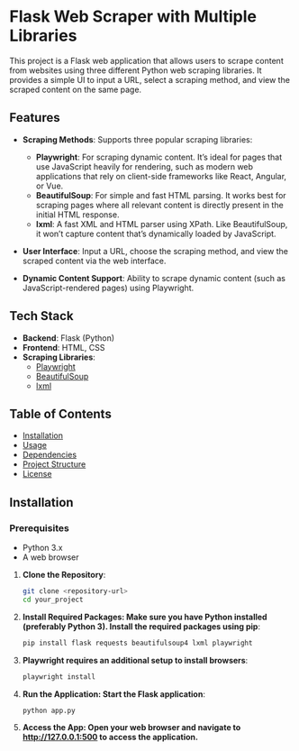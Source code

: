 # Flask Web Scraper with Multiple Libraries

This project is a Flask web application that allows users to scrape content from websites using three different Python web scraping libraries. It provides a simple UI to input a URL, select a scraping method, and view the scraped content on the same page.

## Features

- **Scraping Methods**: Supports three popular scraping libraries:
  - **Playwright**: For scraping dynamic content. It’s ideal for pages that use JavaScript heavily for rendering, such as modern web applications that rely on client-side frameworks like React, Angular, or Vue.
  - **BeautifulSoup**: For simple and fast HTML parsing. It works best for scraping pages where all relevant content is directly present in the initial HTML response.
  - **lxml**: A fast XML and HTML parser using XPath. Like BeautifulSoup, it won’t capture content that’s dynamically loaded by JavaScript.

- **User Interface**: Input a URL, choose the scraping method, and view the scraped content via the web interface.
- **Dynamic Content Support**: Ability to scrape dynamic content (such as JavaScript-rendered pages) using Playwright.

## Tech Stack

- **Backend**: Flask (Python)
- **Frontend**: HTML, CSS
- **Scraping Libraries**:
  - [Playwright](https://playwright.dev/python/)
  - [BeautifulSoup](https://www.crummy.com/software/BeautifulSoup/)
  - [lxml](https://lxml.de/)

## Table of Contents

- [Installation](#installation)
- [Usage](#usage)
- [Dependencies](#dependencies)
- [Project Structure](#project-structure)
- [License](#license)

## Installation

### Prerequisites

- Python 3.x
- A web browser

1. **Clone the Repository**:
   ```bash
   git clone <repository-url>
   cd your_project

2. **Install Required Packages: Make sure you have Python installed (preferably Python 3). Install the required packages using pip**:
    ```bash
    pip install flask requests beautifulsoup4 lxml playwright

3. **Playwright requires an additional setup to install browsers**:
    ```bash
    playwright install
3. **Run the Application: Start the Flask application**:
    ```bash
    python app.py

4. **Access the App: Open your web browser and navigate to http://127.0.0.1:500 to access the application.**
